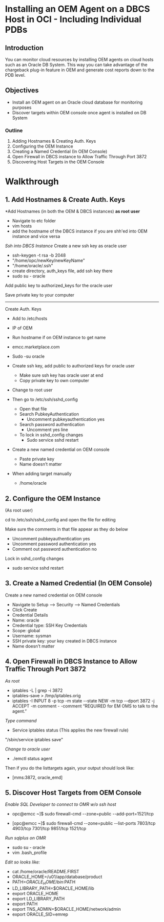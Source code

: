 # Installing an OEM Agent on a DBCS Host in OCI - Including Individual PDBs 

## Introduction
You can monitor cloud resources by installing OEM agents on cloud hosts such as an Oracle DB System. This way you can take advantage of the chargeback plug-in feature in OEM and generate cost reports down to the PDB level.

## Objectives
* Install an OEM agent on an Oracle cloud database for monitoring purposes
* Discover targets within OEM console once agent is installed on DB System

### Outline
1. Adding Hostnames & Creating Auth. Keys
2. Configuring the OEM Instance
3. Creating a Named Credential (In OEM Console)
4. Open Firewall in DBCS instance to Allow Traffic Through Port 3872
5. Discovering Host Targets in the OEM Console

# Walkthrough

## 1. Add Hostnames & Create Auth. Keys
*Add Hostnames (in both the OEM & DBCS instances) **as root user**

* Navigate to etc folder
* vim hosts
 * add the hostname of the DBCS instance if you are shh'ed into OEM instance and vice versa

*Ssh into DBCS Instance*
Create a new ssh key as oracle user

* ssh-keygen -t rsa -b 2048
* "/home/opc/newKey/newKeyName"
* "/home/oracle/.ssh"
* create directory, auth_keys file, add ssh key there
* sudo su - oracle

Add public key to authorized_keys for the oracle user

Save private key to your computer

------------------------------------------------------
Create Auth. Keys

* Add to /etc/hosts
* IP of OEM
* Run hostname if on OEM instance to get name
* <IP address>    emcc.marketplace.com
 
* Sudo -su oracle
* Create ssh key, add public to authorized keys for oracle user
  * Make sure ssh key has oracle user at end
  * Copy private key to own computer
* Change to root user
* Then go to /etc/ssh/sshd_config
  * Open that file
  * Search PubkeyAuthentication
    * Uncomment pubkeyauthentication yes
  * Search password authentication
    * Uncomment yes line
  * To lock in sshd_config changes
    * Sudo service sshd restart
* Create a new named credential on OEM console
  * Paste private key
  * Name doesn’t matter
* When adding target manually
  * /home/oracle

## 2. Configure the OEM Instance

(As root user)

cd to /etc/ssh/sshd_config and open the file for editing

Make sure the comments in that file appear as they do below
 
* Uncomment pubkeyauthentication yes 
* Uncomment password authentication yes
* Comment out password authentication no

Lock in sshd_config changes
* sudo service sshd restart

## 3. Create a Named Credential (In OEM Console)
Create a new named credential on OEM console

* Navigate to Setup —> Security —> Named Credentials
* Click Create
* Credential Details
 * Name: oracle
 * Credential type: SSH Key Credentials
 * Scope: global
 * Username: sysman
 * SSH private key: your key created in DBCS instance
* Name doesn’t matter


## 4. Open Firewall in DBCS Instance to Allow Traffic Through Port 3872

*As root*

* iptables -L | grep -i 3872
* iptables-save > /tmp/iptables.orig
* iptables -I INPUT 8 -p tcp -m state --state NEW -m tcp --dport 3872 -j ACCEPT -m comment - -comment “REQUIRED for EM OMS to talk to the agent.” 
 
*Type command*
* Service iptables status (This applies the new firewall rule)
 
 "/sbin/service iptables save"

*Change to oracle user*
* ./emctl status agent

Then if you do the listtargets again, your output should look like:
* [mms:3872, oracle_emd]

## 5. Discover Host Targets from OEM Console

*Enable SQL Developer to connect to OMR w/o ssh host*
* opc@emcc ~]$ sudo firewall-cmd --zone=public --add-port=1521/tcp

* [opc@emcc ~]$ sudo firewall-cmd --zone=public --list-ports
7803/tcp 4903/tcp 7301/tcp 9851/tcp 1521/tcp

*Run sqlplus on OMR*
* sudo su - oracle
* vim .bash_profile

*Edit so looks like:*
* cat /home/oracle/README.FIRST
* ORACLE_HOME=/u01/app/database/product
* PATH=$ORACLE_HOME/bin:$PATH
* LD_LIBRARY_PATH=$ORACLE_HOME/lib
* export ORACLE_HOME
* export LD_LIBRARY_PATH
* export PATH
* export TNS_ADMIN=$ORACLE_HOME/network/admin
* export ORACLE_SID=emrep
